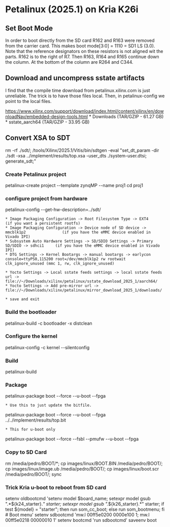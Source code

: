 
# Petalinux (2025.1) on Kria K26i

## Set Boot Mode
In order to boot directly from the SD card R162 and R163 were removed from the carrier card. This makes boot mode[3:0] = 1110 = SD1 LS (3.0).
Note that the reference designators on these resistors is not aligned wit the parts. R162 is to the right of R7. Then R163, R164 and R165 continue down the column. At the bottom of the column are R264 and C344.

## Download and uncompress sstate artifacts
I find that the compile time download from petalinux.xilinx.com is just unreliable. The trick is to have those files local. Then, in petalinux-config we point to the local files.

https://www.xilinx.com/support/download/index.html/content/xilinx/en/downloadNav/embedded-design-tools.html
    * Downloads (TAR/GZIP - 61.27 GB) 
    * sstate_aarch64 (TAR/GZIP - 33.95 GB) 

## Convert XSA to SDT
rm -rf ./sdt/; /tools/Xilinx/2025.1/Vitis/bin/sdtgen -eval "set_dt_param -dir ./sdt -xsa ../implement/results/top.xsa -user_dts ./system-user.dtsi; generate_sdt;"

### Create Petalinux project
petalinux-create project --template zynqMP --name proj1
cd proj1

### configure project from hardware
petalinux-config --get-hw-description=../sdt/

    * Image Packaging Configuration -> Root Filesystem Type -> EXT4                         (if you want a persistent rootfs)
    * Image Packaging Configuration -> Device node of SD device -> mmcblk1p2                (if you have the eMMC device enabled in Vivado IPI)
    * Subsystem Auto Hardware Settings -> SD/SDIO Settings -> Primary SD/SDIO -> sdhci1     (if you have the eMMC device enabled in Vivado IPI)
    * DTG Settings -> Kernel Bootargs -> manual bootargs -> earlycon console=ttyPS0,115200 root=/dev/mmcblk1p2 rw rootwait clk_ignore_unused (mmc 1, rw, clk_ignore_unused)

    * Yocto Settings -> Local sstate feeds settings -> local sstate feeds url ->    file://~/Downloads/xilinx/petalinux/sstate_download_2025_1/aarch64/
    * Yocto Settings -> Add pre-mirror url ->                                       file://~/Downloads/xilinx/petalinux/mirror_download_2025_1/downloads/

    * save and exit

### Build the bootloader
petalinux-build -c bootloader -x distclean

### Configure the kernel
petalinux-config -c kernel --silentconfig

### Build
petalinux-build

### Package 
petalinux-package boot --force --u-boot --fpga

    * Use this to just update the bitfile.

petalinux-package boot --force --u-boot --fpga ../../implement/results/top.bit

    * This for u-boot only

petalinux-package boot --force --fsbl --pmufw --u-boot --fpga

### Copy to SD Card
rm /media/pedro/BOOT/*; cp images/linux/BOOT.BIN /media/pedro/BOOT/; cp images/linux/image.ub /media/pedro/BOOT/; cp images/linux/boot.scr /media/pedro/BOOT/; sync

### Trick Kria u-boot to reboot from SD card
setenv oldbootcmd 'setenv model $board_name; setexpr model gsub ".*${k24_starter}.*" starter; setexpr model gsub ".*${k26_starter}.*" starter; if test ${model} = "starter"; then run som_cc_boot; else run som_bootmenu; fi # Boot menu'
setenv sdbootcmd 'mw.l 00ff5e0200 0000e100 1; mw.l 00ff5e0218 00000010 1'
setenv bootcmd 'run sdbootcmd'
saveenv
boot


